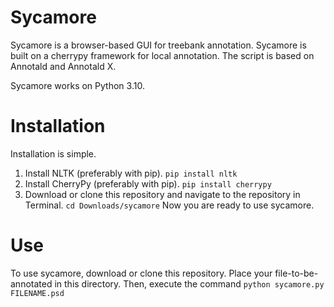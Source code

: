 # Sycamore

Sycamore is a browser-based GUI for treebank annotation. Sycamore is built on a cherrypy framework for local annotation. The script is based on Annotald and Annotald X.

Sycamore works on Python 3.10.

# Installation

Installation is simple. 
1. Install NLTK (preferably with pip). `pip install nltk`
2. Install CherryPy (preferably with pip). `pip install cherrypy`
3. Download or clone this repository and navigate to the repository in Terminal. `cd Downloads/sycamore`
Now you are ready to use sycamore.

# Use

To use sycamore, download or clone this repository. Place your file-to-be-annotated in this directory. Then, execute the command `python sycamore.py FILENAME.psd`
